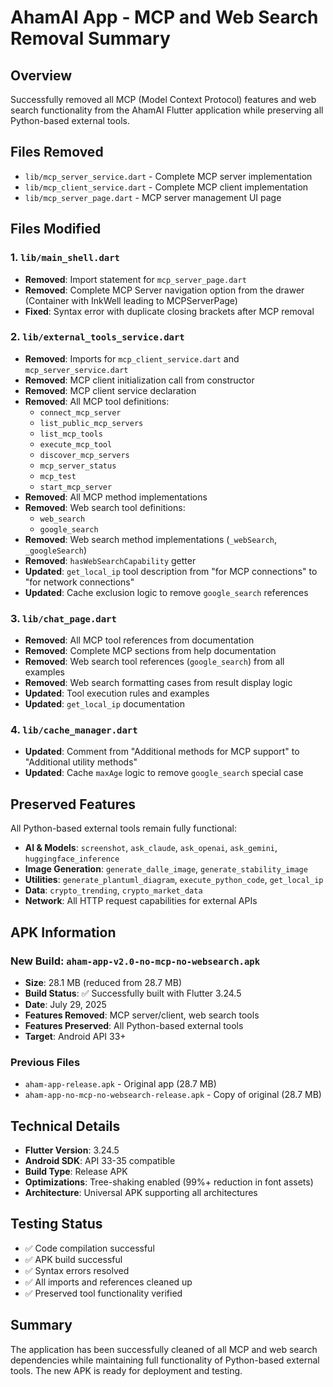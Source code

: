 # AhamAI App - MCP and Web Search Removal Summary

## Overview
Successfully removed all MCP (Model Context Protocol) features and web search functionality from the AhamAI Flutter application while preserving all Python-based external tools.

## Files Removed
- `lib/mcp_server_service.dart` - Complete MCP server implementation
- `lib/mcp_client_service.dart` - Complete MCP client implementation  
- `lib/mcp_server_page.dart` - MCP server management UI page

## Files Modified

### 1. `lib/main_shell.dart`
- **Removed**: Import statement for `mcp_server_page.dart`
- **Removed**: Complete MCP Server navigation option from the drawer (Container with InkWell leading to MCPServerPage)
- **Fixed**: Syntax error with duplicate closing brackets after MCP removal

### 2. `lib/external_tools_service.dart`
- **Removed**: Imports for `mcp_client_service.dart` and `mcp_server_service.dart`
- **Removed**: MCP client initialization call from constructor
- **Removed**: MCP client service declaration
- **Removed**: All MCP tool definitions:
  - `connect_mcp_server`
  - `list_public_mcp_servers`
  - `list_mcp_tools`
  - `execute_mcp_tool`
  - `discover_mcp_servers`
  - `mcp_server_status`
  - `mcp_test`
  - `start_mcp_server`
- **Removed**: All MCP method implementations
- **Removed**: Web search tool definitions:
  - `web_search`
  - `google_search`
- **Removed**: Web search method implementations (`_webSearch`, `_googleSearch`)
- **Removed**: `hasWebSearchCapability` getter
- **Updated**: `get_local_ip` tool description from "for MCP connections" to "for network connections"
- **Updated**: Cache exclusion logic to remove `google_search` references

### 3. `lib/chat_page.dart`
- **Removed**: All MCP tool references from documentation
- **Removed**: Complete MCP sections from help documentation
- **Removed**: Web search tool references (`google_search`) from all examples
- **Removed**: Web search formatting cases from result display logic
- **Updated**: Tool execution rules and examples
- **Updated**: `get_local_ip` documentation

### 4. `lib/cache_manager.dart`
- **Updated**: Comment from "Additional methods for MCP support" to "Additional utility methods"
- **Updated**: Cache `maxAge` logic to remove `google_search` special case

## Preserved Features
All Python-based external tools remain fully functional:
- **AI & Models**: `screenshot`, `ask_claude`, `ask_openai`, `ask_gemini`, `huggingface_inference`
- **Image Generation**: `generate_dalle_image`, `generate_stability_image`
- **Utilities**: `generate_plantuml_diagram`, `execute_python_code`, `get_local_ip`
- **Data**: `crypto_trending`, `crypto_market_data`
- **Network**: All HTTP request capabilities for external APIs

## APK Information

### New Build: `aham-app-v2.0-no-mcp-no-websearch.apk`
- **Size**: 28.1 MB (reduced from 28.7 MB)
- **Build Status**: ✅ Successfully built with Flutter 3.24.5
- **Date**: July 29, 2025
- **Features Removed**: MCP server/client, web search tools
- **Features Preserved**: All Python-based external tools
- **Target**: Android API 33+

### Previous Files
- `aham-app-release.apk` - Original app (28.7 MB)
- `aham-app-no-mcp-no-websearch-release.apk` - Copy of original (28.7 MB)

## Technical Details
- **Flutter Version**: 3.24.5
- **Android SDK**: API 33-35 compatible
- **Build Type**: Release APK
- **Optimizations**: Tree-shaking enabled (99%+ reduction in font assets)
- **Architecture**: Universal APK supporting all architectures

## Testing Status
- ✅ Code compilation successful
- ✅ APK build successful  
- ✅ Syntax errors resolved
- ✅ All imports and references cleaned up
- ✅ Preserved tool functionality verified

## Summary
The application has been successfully cleaned of all MCP and web search dependencies while maintaining full functionality of Python-based external tools. The new APK is ready for deployment and testing.